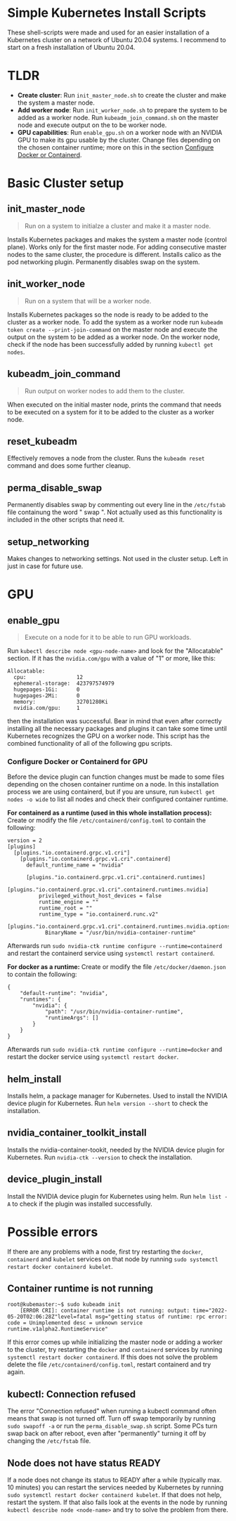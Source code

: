 # Simple Kubernetes Install Scripts
These shell-scripts were made and used for an easier installation of a Kubernetes cluster on a network of Ubuntu 20.04 systems. I recommend to start on a fresh installation of Ubuntu 20.04.

# TLDR
- **Create cluster**: Run `init_master_node.sh` to create the cluster and make the system a master node.
- **Add worker node**: Run `init_worker_node.sh` to prepare the system to be added as a worker node. Run `kubeadm_join_command.sh` on the master node and execute output on the to be worker node.
- **GPU capabilities**: Run `enable_gpu.sh` on a worker node with an NVIDIA GPU to make its gpu usable by the cluster. Change files depending on the chosen container runtime; more on this in the section [Configure Docker or Containerd](#configure-docker-or-containerd-for-gpu).



# Basic Cluster setup
## init_master_node
> Run on a system to initialze a cluster and make it a master node.

Installs Kubernetes packages and makes the system a master node (control plane). Works only for the first master node. For adding consecutive master nodes to the same cluster, the procedure is different.
Installs calico as the pod networking plugin.
Permanently disables swap on the system.

## init_worker_node
> Run on a system that will be a worker node.

Installs Kubernetes packages so the node is ready to be added to the cluster as a worker node. To add the system as a worker node run `kubeadm token create --print-join-command` on the master node and execute the output on the system to be added as a worker node.
On the worker node, check if the node has been successfully added by running `kubectl get nodes`.

## kubeadm_join_command
> Run output on worker nodes to add them to the cluster.

When executed on the initial master node, prints the command that needs to be executed on a system for it to be added to the cluster as a worker node.

## reset_kubeadm
Effectively removes a node from the cluster. Runs the `kubeadm reset` command and does some further cleanup.

## perma_disable_swap
Permanently disables swap by commenting out every line in the `/etc/fstab` file containung the word " swap ". Not actually used as this functionality is included in the other scripts that need it.

## setup_networking
Makes changes to networking settings. Not used in the cluster setup. Left in just in case for future use.


# GPU
## enable_gpu
> Execute on a node for it to be able to run GPU workloads.

Run `kubectl describe node <gpu-node-name>` and look for the "Allocatable" section. If it has the `nvidia.com/gpu` with a value of "1" or more, like this:
```
Allocatable:
  cpu:                12
  ephemeral-storage:  423797574979
  hugepages-1Gi:      0
  hugepages-2Mi:      0
  memory:             32701280Ki
  nvidia.com/gpu:     1
```
then the installation was successful. Bear in mind that even after correctly installing all the necessary packages and plugins it can take some time until Kubernetes recognizes the GPU on a worker node.
This script has the combined functionality of all of the following gpu scripts.

### Configure Docker or Containerd for GPU
Before the device plugin can function changes must be made to some files depending on the chosen container runtime on a node. In this installation process we are using containerd, but if you are unsure, run `kubectl get nodes -o wide` to list all nodes and check their configured container runtime.

**For containerd as a runtime (used in this whole installation process):**
Create or modify the file `/etc/containerd/config.toml` to contain the following:
```
version = 2
[plugins]
  [plugins."io.containerd.grpc.v1.cri"]
    [plugins."io.containerd.grpc.v1.cri".containerd]
      default_runtime_name = "nvidia"

      [plugins."io.containerd.grpc.v1.cri".containerd.runtimes]
        [plugins."io.containerd.grpc.v1.cri".containerd.runtimes.nvidia]
          privileged_without_host_devices = false
          runtime_engine = ""
          runtime_root = ""
          runtime_type = "io.containerd.runc.v2"
          [plugins."io.containerd.grpc.v1.cri".containerd.runtimes.nvidia.options]
            BinaryName = "/usr/bin/nvidia-container-runtime"
```
Afterwards run `sudo nvidia-ctk runtime configure --runtime=containerd` and restart the containerd service using `systemctl restart containerd`.


**For docker as a runtime:**
Create or modify the file `/etc/docker/daemon.json` to contain the following:
```
{
    "default-runtime": "nvidia",
    "runtimes": {
        "nvidia": {
            "path": "/usr/bin/nvidia-container-runtime",
            "runtimeArgs": []
        }
    }
}
```
Afterwards run `sudo nvidia-ctk runtime configure --runtime=docker` and restart the docker service using `systemctl restart docker`.


## helm_install
Installs helm, a package manager for Kubernetes. Used to install the NVIDIA device plugin for Kubernetes. Run `helm version --short` to check the installation.

## nvidia_container_toolkit_install
Installs the nvidia-container-tookit, needed by the NVIDIA device plugin for Kubernetes. Run `nvidia-ctk --version` to check the installation.

## device_plugin_install
Install the NVIDIA device plugin for Kubernetes using helm. Run `helm list -A` to check if the plugin was installed successfully.


# Possible errors
If there are any problems with a node, first try restarting the `docker`, `containerd` and `kubelet` services on that node by running `sudo systemctl restart docker containerd kubelet`.

## Container runtime is not running
```
root@kubemaster:~$ sudo kubeadm init
    [ERROR CRI]: container runtime is not running: output: time="2022-05-20T02:06:28Z"level=fatal msg="getting status of runtime: rpc error: code = Unimplemented desc = unknown service runtime.v1alpha2.RuntimeService"
```
If this error comes up while initializing the master node or adding a worker to the cluster, try restarting the `docker` and `containerd` services by running `systemctl restart docker containerd`. If this does not solve the problem delete the file `/etc/containerd/config.toml`, restart containerd and try again.

## kubectl: Connection refused
The error "Connection refused" when running a kubectl command often means that swap is not turned off.
Turn off swap temporarily by running `sudo swapoff -a` or run the `perma_disable_swap.sh` script.
Some PCs turn swap back on after reboot, even after "permanently" turning it off by changing the `/etc/fstab` file.

## Node does not have status READY
If a node does not change its status to READY after a while (typically max. 10 minutes) you can restart the services needed by Kubernetes by running `sudo systemctl restart docker containerd kubelet`. If that does not help, restart the system. If that also fails look at the events in the node by running `kubectl describe node <node-name>` and try to solve the problem from there.
